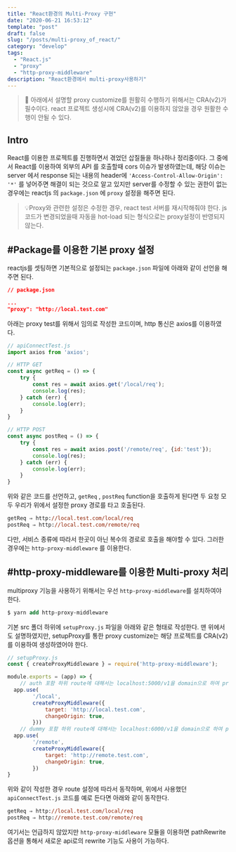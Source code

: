 ```yaml
---
title: "React환경의 Multi-Proxy 구현"
date: "2020-06-21 16:53:12"
template: "post"
draft: false
slug: "/posts/multi-proxy_of_react/"
category: "develop"
tags:
  - "React.js"
  - "proxy"
  - "http-proxy-middleware"
description: "React환경에서 multi-proxy사용하기"
---
```


> 🚨 아래에서 설명할 proxy customize를 원활히 수행하기 위해서는 CRA(v2)가 필수이다. react 프로젝트 생성시에 CRA(v2)를 이용하지 않았을 경우 원활한 수행이 안될 수 있다.

## Intro

React를 이용한 프로젝트를 진행하면서 겪었던 삽질들을 하나하나 정리중이다. 그 중에서 React를 이용하여 외부의 API 를 호출할때 cors 이슈가 발생하였는데, 해당 이슈는 server 에서 response 되는 내용의 header에 `'Access-Control-Allow-Origin': '*'` 를 넣어주면 해결이 되는 것으로 알고 있지만 server를 수정할 수 있는 권한이 없는 경우에는 reactjs 의 `package.json` 에 `proxy` 설정을 해주면 된다.

> 💡Proxy와 관련한 설정은 수정한 경우, react test 서버를 재시작해줘야 한다. js 코드가 변경되었을때 자동을 hot-load 되는 형식으로는 proxy설정이 반영되지 않는다.

## #Package를 이용한 기본 proxy 설정

reactjs를 셋팅하면 기본적으로 설정되는 `package.json` 파일에 아래와 같이 선언을 해주면 된다.

```json
// package.json

...
"proxy": "http://local.test.com"
```

아래는 proxy test를 위해서 임의로 작성한 코드이며, http 통신은 axios를 이용하였다.

```jsx {numberLines}
// apiConnectTest.js
import axios from 'axios';

// HTTP GET
const async getReq = () => {
	try {
		const res =	await axios.get('/local/req');
		console.log(res);
	} catch (err) {
		console.log(err);
	}
}

// HTTP POST
const async postReq = () => {
	try {
		const res =	await axios.post('/remote/req', {id:'test'});
		console.log(res);
	} catch (err) {
		console.log(err);
	}
}
```

위와 같은 코드를 선언하고, `getReq` , `postReq` function을 호출하게 된다면 두 요청 모두 우리가 위에서 설정한 proxy 경로를 타고 호출된다.

```ps
getReq ⇒ http://local.test.com/local/req
postReq ⇒ http://local.test.com/remote/req
```

다만, 서비스 종류에 따라서 한곳이 아닌 복수의 경로로 호출을 해야할 수 있다. 그러한 경우에는 `http-proxy-middleware` 를 이용한다.

## #http-proxy-middleware를 이용한 Multi-proxy 처리

multiproxy 기능을 사용하기 위해서는 우선 `http-proxy-middleware`를 설치하여야 한다.

```ps
$ yarn add http-proxy-middleware
```

기본 src 폴더 하위에 `setupProxy.js` 파일을 아래와 같은 형태로 작성한다. 맨 위에서도 설명하였지만, setupProxy를 통한 proxy customize는 해당 프로젝트를 CRA(v2)를 이용하여 생성하였어야 한다.

```jsx {numberLines}
// setupProxy.js
const { createProxyMiddleware } = require('http-proxy-middleware');

module.exports = (app) => {
	// auth 포함 하위 route에 대해서는 localhost:5000/v1을 domain으로 하여 proxy설정
  app.use(
		'/local',
		createProxyMiddleware({
			target: 'http://local.test.com',
			changeOrigin: true,
		}))
	// dummy 포함 하위 route에 대해서는 localhost:6000/v1을 domain으로 하여 proxy설정
  app.use(
		'/remote',
		createProxyMiddleware({
			target: 'http://remote.test.com',
			changeOrigin: true,
		})
}
```

위와 같이 작성한 경우 route 설정에 따라서 동작하며, 위에서 사용했던 `apiConnectTest.js` 코드를 예로 든다면 아래와 같이 동작한다.

```ps
getReq ⇒ http://local.test.com/local/req
postReq ⇒ http://remote.test.com/remote/req
```

여기서는 언급하지 않았지만 `http-proxy-middleware` 모듈을 이용하면 pathRewrite 옵션을 통해서 새로운 api로의 rewrite 기능도 사용이 가능하다.
